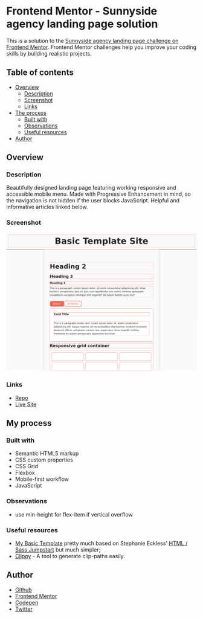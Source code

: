 # Frontend Mentor - Sunnyside agency landing page solution

This is a solution to the [Sunnyside agency landing page challenge on Frontend Mentor](https://www.frontendmentor.io/challenges/sunnyside-agency-landing-page-7yVs3B6ef). Frontend Mentor challenges help you improve your coding skills by building realistic projects.

## Table of contents

- [Overview](#overview)
  - [Description](#description)
  - [Screenshot](#screenshot)
  - [Links](#links)
- [The process](#the-process)
  - [Built with](#built-with)
  - [Observations](#observations)
  - [Useful resources](#useful-resources)
- [Author](#author)

## Overview

### Description

Beautifully designed landing page featuring working responsive and accessible mobile menu. Made with Progressive Enhancement in mind, so the navigation is not hidden if the user blocks JavaScript. Helpful and informative articles linked below.

### Screenshot

![](screenshot.png)

### Links

- [Repo](...)
- [Live Site](...)

## My process

### Built with

- Semantic HTML5 markup
- CSS custom properties
- CSS Grid
- Flexbox
- Mobile-first workflow
- JavaScript

### Observations

- use min-height for flex-item if vertical overflow


### Useful resources

- [My Basic Template](https://github.com/je-jo/basic-template) pretty much based on Stephanie Eckless' [HTML / Sass Jumpstart](https://github.com/5t3ph/html-sass-jumpstart) but much simpler;
- [Clippy](https://bennettfeely.com/clippy/) - A tool to generate clip-paths easily.

## Author

- [Github](https://github.com/je-jo)
- [Frontend Mentor](https://www.frontendmentor.io/profile/je-jo)
- [Codepen](https://codepen.io/je-jo)
- [Twitter](https://twitter.com/jelena_jo_)